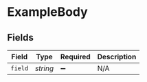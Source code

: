 # ExampleBody


## Fields

| Field              | Type               | Required           | Description        |
| ------------------ | ------------------ | ------------------ | ------------------ |
| `field`            | *string*           | :heavy_minus_sign: | N/A                |